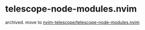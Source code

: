 # telescope-node-modules.nvim

archived. move to [nvim-telescope/telescope-node-modules.nvim][]

[nvim-telescope/telescope-node-modules.nvim]: https://github.com/nvim-telescope/telescope-node-modules.nvim
